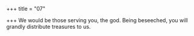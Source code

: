 +++
title = "07"

+++
We would be those serving you, the god. Being beseeched, you will grandly  distribute treasures to us.